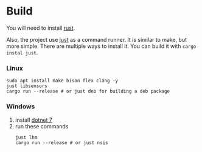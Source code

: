 # Build

You will need to install [rust](https://www.rust-lang.org/tools/install).

Also, the project use [just](https://github.com/casey/just) as a command runner. It is similar to make, but more simple. There are multiple ways to install it. You can build it with `cargo instal just`.

### Linux
```shell
sudo apt install make bison flex clang -y
just libsensors
cargo run --release # or just deb for building a deb package
```
### Windows
1. install [dotnet 7](https://dotnet.microsoft.com/en-us/download/dotnet/7.0)
2. run these commands
    ```shell
    just lhm
    cargo run --release # or just nsis 
    ```